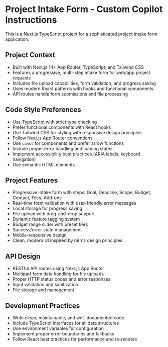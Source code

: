 <!-- Use this file to provide workspace-specific custom instructions to Copilot. For more details, visit https://code.visualstudio.com/docs/copilot/copilot-customization#_use-a-githubcopilotinstructionsmd-file -->

# Project Intake Form - Custom Copilot Instructions

This is a Next.js TypeScript project for a sophisticated project intake form application.

## Project Context
- Built with Next.js 14+ App Router, TypeScript, and Tailwind CSS
- Features a progressive, multi-step intake form for web/app project requests
- Includes file upload capabilities, form validation, and progress saving
- Uses modern React patterns with hooks and functional components
- API routes handle form submissions and file processing

## Code Style Preferences
- Use TypeScript with strict type checking
- Prefer functional components with React hooks
- Use Tailwind CSS for styling with responsive design principles
- Follow Next.js App Router conventions
- Use `const` for components and prefer arrow functions
- Include proper error handling and loading states
- Implement accessibility best practices (ARIA labels, keyboard navigation)
- Use semantic HTML elements

## Project Features
- Progressive intake form with steps: Goal, Deadline, Scope, Budget, Contact, Files, Add-ons
- Real-time form validation with user-friendly error messages
- Local storage for progress saving
- File upload with drag-and-drop support
- Dynamic feature tagging system
- Budget range slider with preset tiers
- Success/error state management
- Mobile-responsive design
- Clean, modern UI inspired by n8n's design principles

## API Design
- RESTful API routes using Next.js App Router
- Multipart form data handling for file uploads
- Proper HTTP status codes and error responses
- Input validation and sanitization
- File storage and management

## Development Practices
- Write clean, maintainable, and well-documented code
- Include TypeScript interfaces for all data structures
- Use environment variables for configuration
- Implement proper error boundaries and fallbacks
- Follow React best practices for performance and re-renders
